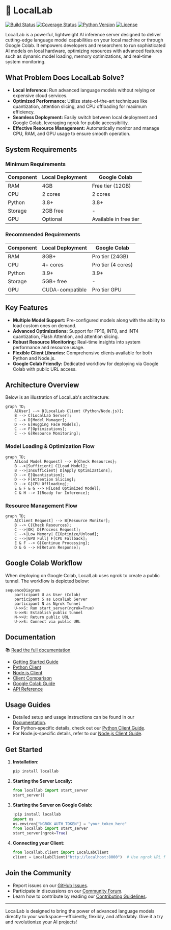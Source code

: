 # 🚀 LocalLab

[![Build Status](https://github.com/Developer-Utkarsh/LocalLab/workflows/CI/badge.svg)](https://github.com/Developer-Utkarsh/LocalLab/actions)
[![Coverage Status](https://coveralls.io/repos/github/Developer-Utkarsh/LocalLab/badge.svg?branch=main)](https://coveralls.io/github/Developer-Utkarsh/LocalLab?branch=main)
[![Python Version](https://img.shields.io/pypi/pyversions/locallab.svg)](https://pypi.org/project/locallab/)
[![License](https://img.shields.io/github/license/Developer-Utkarsh/LocalLab.svg)](https://github.com/Developer-Utkarsh/LocalLab/blob/main/LICENSE)

LocalLab is a powerful, lightweight AI inference server designed to deliver cutting-edge language model capabilities on your local machine or through Google Colab. It empowers developers and researchers to run sophisticated AI models on local hardware, optimizing resources with advanced features such as dynamic model loading, memory optimizations, and real-time system monitoring.

## What Problem Does LocalLab Solve?

- **Local Inference:** Run advanced language models without relying on expensive cloud services.
- **Optimized Performance:** Utilize state-of-the-art techniques like quantization, attention slicing, and CPU offloading for maximum efficiency.
- **Seamless Deployment:** Easily switch between local deployment and Google Colab, leveraging ngrok for public accessibility.
- **Effective Resource Management:** Automatically monitor and manage CPU, RAM, and GPU usage to ensure smooth operation.

## System Requirements

### Minimum Requirements
| Component | Local Deployment | Google Colab |
|-----------|-----------------|--------------|
| RAM | 4GB | Free tier (12GB) |
| CPU | 2 cores | 2 cores |
| Python | 3.8+ | 3.8+ |
| Storage | 2GB free | - |
| GPU | Optional | Available in free tier |

### Recommended Requirements
| Component | Local Deployment | Google Colab |
|-----------|-----------------|--------------|
| RAM | 8GB+ | Pro tier (24GB) |
| CPU | 4+ cores | Pro tier (4 cores) |
| Python | 3.9+ | 3.9+ |
| Storage | 5GB+ free | - |
| GPU | CUDA-compatible | Pro tier GPU |

## Key Features

- **Multiple Model Support:** Pre-configured models along with the ability to load custom ones on demand.
- **Advanced Optimizations:** Support for FP16, INT8, and INT4 quantization, Flash Attention, and attention slicing.
- **Robust Resource Monitoring:** Real-time insights into system performance and resource usage.
- **Flexible Client Libraries:** Comprehensive clients available for both Python and Node.js.
- **Google Colab Friendly:** Dedicated workflow for deploying via Google Colab with public URL access.

## Architecture Overview

Below is an illustration of LocalLab's architecture:

```mermaid
graph TD;
    A[User] --> B[LocalLab Client (Python/Node.js)];
    B --> C[LocalLab Server];
    C --> D[Model Manager];
    D --> E[Hugging Face Models];
    C --> F[Optimizations];
    C --> G[Resource Monitoring];
```

### Model Loading & Optimization Flow
```mermaid
graph TD;
    A[Load Model Request] --> B{Check Resources};
    B -->|Sufficient| C[Load Model];
    B -->|Insufficient| D[Apply Optimizations];
    D --> E[Quantization];
    D --> F[Attention Slicing];
    D --> G[CPU Offloading];
    E & F & G --> H[Load Optimized Model];
    C & H --> I[Ready for Inference];
```

### Resource Management Flow
```mermaid
graph TD;
    A[Client Request] --> B[Resource Monitor];
    B --> C{Check Resources};
    C -->|OK| D[Process Request];
    C -->|Low Memory| E[Optimize/Unload];
    C -->|GPU Full| F[CPU Fallback];
    E & F --> G[Continue Processing];
    D & G --> H[Return Response];
```

## Google Colab Workflow

When deploying on Google Colab, LocalLab uses ngrok to create a public tunnel. The workflow is depicted below:

```mermaid
sequenceDiagram
    participant U as User (Colab)
    participant S as LocalLab Server
    participant N as Ngrok Tunnel
    U->>S: Run start_server(ngrok=True)
    S->>N: Establish public tunnel
    N->>U: Return public URL
    U->>S: Connect via public URL
```

## Documentation

📚 [Read the full documentation](./docs/README.md)

- [Getting Started Guide](./docs/guides/getting-started.md)
- [Python Client](./docs/clients/python/README.md)
- [Node.js Client](./docs/clients/nodejs/README.md)
- [Client Comparison](./docs/clients/comparison.md)
- [Google Colab Guide](./docs/colab/README.md)
- [API Reference](./docs/guides/api.md)

## Usage Guides

- Detailed setup and usage instructions can be found in our [Documentation](./docs/README.md).
- For Python-specific details, check out our [Python Client Guide](./docs/clients/python.md).
- For Node.js-specific details, refer to our [Node.js Client Guide](./docs/clients/nodejs.md).

## Get Started

1. **Installation:**
   ```bash
   pip install locallab
   ```

2. **Starting the Server Locally:**
   ```python
   from locallab import start_server
   start_server()
   ```

3. **Starting the Server on Google Colab:**
   ```python
   !pip install locallab
   import os
   os.environ["NGROK_AUTH_TOKEN"] = "your_token_here"
   from locallab import start_server
   start_server(ngrok=True)
   ```

4. **Connecting your Client:**
   ```python
   from locallab.client import LocalLabClient
   client = LocalLabClient("http://localhost:8000")  # Use ngrok URL for Colab deployment
   ```

## Join the Community

- Report issues on our [GitHub Issues](https://github.com/Developer-Utkarsh/LocalLab/issues).
- Participate in discussions on our [Community Forum](https://github.com/Developer-Utkarsh/LocalLab/discussions).
- Learn how to contribute by reading our [Contributing Guidelines](./docs/guides/contributing.md).

---

LocalLab is designed to bring the power of advanced language models directly to your workspace—efficiently, flexibly, and affordably. Give it a try and revolutionize your AI projects!
